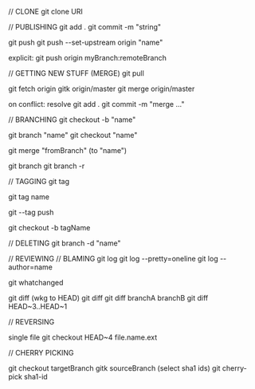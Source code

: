 // CLONE
git clone URI 


// PUBLISHING
git add .
git commit -m "string"

git push 
git push --set-upstream origin "name"

explicit:
git push origin myBranch:remoteBranch

// GETTING NEW STUFF (MERGE)
git pull

git fetch origin
gitk origin/master 
git merge origin/master

on conflict:
resolve
git add .
git commit -m "merge ..."


// BRANCHING
git checkout -b "name"

git branch "name"
git checkout "name"

git merge "fromBranch" (to "name")

git branch
git branch -r

// TAGGING
git tag

git tag name

git --tag push 

git checkout -b tagName

// DELETING
git branch -d "name"


// REVIEWING
// BLAMING
git log
git log --pretty=oneline
git log --author=name

git whatchanged

git diff (wkg to HEAD)
git diff
git diff branchA branchB
git diff HEAD~3..HEAD~1



// REVERSING

single file
git checkout HEAD~4 file.name.ext


// CHERRY PICKING

git checkout targetBranch
gitk sourceBranch (select sha1 ids)
git cherry-pick sha1-id

